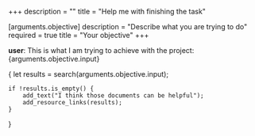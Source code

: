 +++
description = ""
title = "Help me with finishing the task"

[arguments.objective]
description = "Describe what you are trying to do"
required = true
title = "Your objective"
+++

**user**: This is what I am trying to achieve with the project: {arguments.objective.input}

{
    let results = search(arguments.objective.input);

    if !results.is_empty() {
        add_text("I think those documents can be helpful");
        add_resource_links(results);
    }
}
